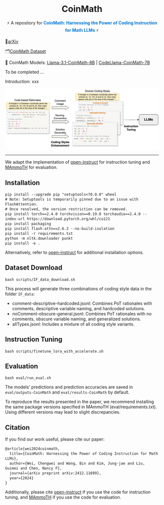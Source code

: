 <h1 align="center"> CoinMath </h1>

<p align="center">
    ⚡ A repository for <a href="https://arxiv.org/pdf/2412.11699v1" target="_blank" 
                         style="text-decoration: none; color: #0078d7; font-weight: bold;">
        CoinMath: Harnessing the Power of Coding Instruction for Math LLMs
    </a> ⚡
</p>

📄[arXiv](https://arxiv.org/pdf/2412.11699v1)

🗂️[CoinMath Dataset](https://huggingface.co/datasets/amao0o0/CoinMath)

🧮 CoinMath Models:
[Llama-3.1-CoinMath-8B](https://huggingface.co/amao0o0/Llama-3.1-CoinMath-8B) | 
[CodeLlama-CoinMath-7B](https://huggingface.co/amao0o0/CodeLlama-CoinMath-7B)

To be completed ...

Introduction: xxx

![Overview of CoinMath framework.](./assets/CoinMath.png)

---
We adapt the implementation of [open-instruct](https://github.com/allenai/open-instruct) for instruction tuning and [MAmmoTH](https://github.com/TIGER-AI-Lab/MAmmoTH/tree/main) for evaluation.

## Installation
```
pip install --upgrade pip "setuptools<70.0.0" wheel 
# Note: Setuptools is temporarily pinned due to an issue with FlashAttention. 
# Once resolved, the version restriction can be removed.
pip install torch==2.4.0 torchvision==0.19.0 torchaudio==2.4.0 --index-url https://download.pytorch.org/whl/cu121
pip install packaging
pip install flash-attn==2.6.3 --no-build-isolation
pip install -r requirements.txt
python -m nltk.downloader punkt
pip install -e .
```
Alternatively, refer to [open-instruct](https://github.com/allenai/open-instruct) for additional installation options.

## Dataset Download
```
bash scripts/IF_data_download.sh
```
This process will generate three combinations of coding style data in the folder ```IF_data```:
- comment-descriptive-hardcoded.jsonl: Combines PoT rationales with comments, descriptive variable naming, and hardcoded solutions.
- noComment-obscure-general.jsonl: Combines PoT rationales with no comments, obscure variable naming, and generalized solutions.
- allTypes.jsonl: Includes a mixture of all coding style variants.

## Instruction Tuning
```
bash scripts/finetune_lora_with_accelerate.sh
```

## Evaluation
```
bash eval/run_eval.sh
```
The models' predictions and prediction accuracies are saved in ```eval/outputs-CoinMath``` and ```eval/results-CoinMath``` by default. 

To reproduce the results presented in the paper, we recommend installing the same package versions specified in MAmmoTH (eval/requirements.txt). Using different versions may lead to slight discrepancies.

## Citation
If you find our work useful, please cite our paper:
```
@article{wei2024coinmath,
  title={CoinMath: Harnessing the Power of Coding Instruction for Math LLMs},
  author={Wei, Chengwei and Wang, Bin and Kim, Jung-jae and Liu, Guimei and Chen, Nancy F},
  journal={arXiv preprint arXiv:2412.11699},
  year={2024}
}
```
Additionally, please cite [open-instruct](https://github.com/allenai/open-instruct) if you use the code for instruction tuning, and [MAmmoTH](https://github.com/TIGER-AI-Lab/MAmmoTH/tree/main) if you use the code for evaluation.